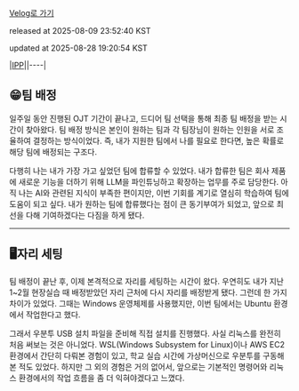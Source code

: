 [Velog로 가기](https://velog.io/@choi-hyk/IPP-팀-배정-자리-세팅)

released at 2025-08-09 23:52:40 KST

updated at 2025-08-28 19:20:54 KST

|[IPP](https://velog.io/tags/IPP)||----|

## 😁팀 배정

일주일 동안 진행된 OJT 기간이 끝나고, 드디어 팀 선택을 통해 최종 팀 배정을 받는 시간이 찾아왔다. 팀 배정 방식은 본인이 원하는 팀과 각 팀장님이 원하는 인원을 서로 조율하여 결정하는 방식이었다. 즉, 내가 지원한 팀에서 나를 필요로 한다면, 높은 확률로 해당 팀에 배정되는 구조다.

다행히 나는 내가 가장 가고 싶었던 팀에 합류할 수 있었다. 내가 합류한 팀은 회사 제품에 새로운 기능을 더하기 위해 LLM을 파인튜닝하고 확장하는 업무를 주로 담당한다. 아직 나는 AI와 관련된 지식이 부족한 편이지만, 이번 기회를 계기로 열심히 학습하여 팀에 도움이 되고 싶다. 내가 원하는 팀에 합류했다는 점이 큰 동기부여가 되었고, 앞으로 최선을 다해 기여하겠다는 다짐을 하게 됐다.

---

## 🖥️자리 세팅

팀 배정이 끝난 후, 이제 본격적으로 자리를 세팅하는 시간이 왔다. 우연히도 내가 지난 1\~2월 현장실습 때 배정받았던 자리 근처에 다시 자리를 배정받게 됐다. 그런데 한 가지 차이가 있었다. 그때는 Windows 운영체제를 사용했지만, 이번 팀에서는 Ubuntu 환경에서 작업한다고 했다.

그래서 우분투 USB 설치 파일을 준비해 직접 설치를 진행했다. 사실 리눅스를 완전히 처음 써보는 것은 아니었다. WSL(Windows Subsystem for Linux)이나 AWS EC2 환경에서 간단히 다뤄본 경험이 있고, 학교 실습 시간에 가상머신으로 우분투를 구동해본 적도 있었다. 하지만 그 외의 경험은 거의 없어서, 앞으로는 기본적인 명령어와 리눅스 환경에서의 작업 흐름을 좀 더 익혀야겠다고 느꼈다.


